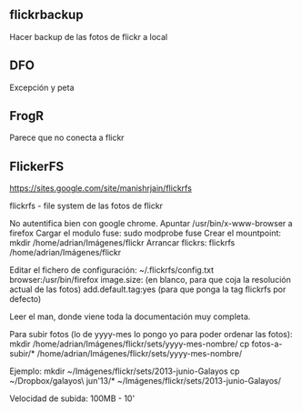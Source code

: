 ## flickrbackup ##
Hacer backup de las fotos de flickr a local

## DFO ##
Excepción y peta

## FrogR ##
Parece que no conecta a flickr

## FlickerFS ##
 https://sites.google.com/site/manishrjain/flickrfs

flickrfs - file system de las fotos de flickr

No autentifica bien con google chrome. Apuntar /usr/bin/x-www-browser a firefox
Cargar el modulo fuse: sudo modprobe fuse
Crear el mountpoint: mkdir /home/adrian/Imágenes/flickr
Arrancar flickrs: flickrfs /home/adrian/Imágenes/flickr

Editar el fichero de configuración: ~/.flickrfs/config.txt
browser:/usr/bin/firefox
image.size:  (en blanco, para que coja la resolución actual de las fotos)
add.default.tag:yes  (para que ponga la tag flickrfs por defecto)


Leer el man, donde viene toda la documentación muy completa.


Para subir fotos (lo de yyyy-mes lo pongo yo para poder ordenar las fotos):
mkdir /home/adrian/Imágenes/flickr/sets/yyyy-mes-nombre/
cp fotos-a-subir/* /home/adrian/Imágenes/flickr/sets/yyyy-mes-nombre/

Ejemplo:
mkdir ~/Imágenes/flickr/sets/2013-junio-Galayos
cp ~/Dropbox/galayos\ jun\'13/* ~/Imágenes/flickr/sets/2013-junio-Galayos/

Velocidad de subida: 100MB - 10'
